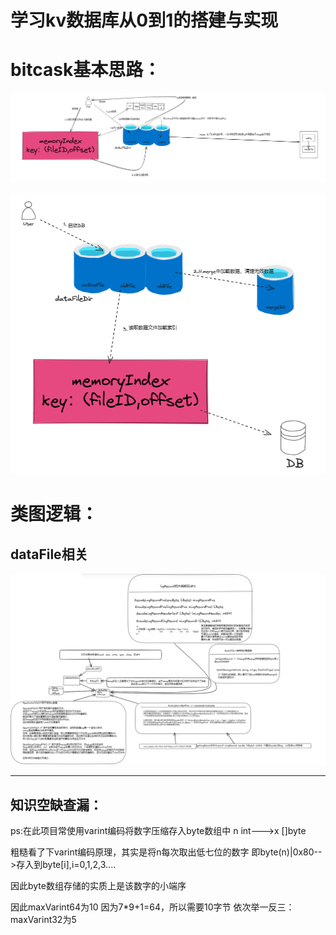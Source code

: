 # 学习kv数据库从0到1的搭建与实现

# bitcask基本思路：
![img_2.png](img_2.png)

![img_1.png](img_1.png)



# 类图逻辑：
## dataFile相关
![img_4.png](img_4.png)






---

## 知识空缺查漏：
ps:在此项目常使用varint编码将数字压缩存入byte数组中 n int--->x []byte

粗糙看了下varint编码原理，其实是将n每次取出低七位的数字 即byte(n)|0x80-->存入到byte[i],i=0,1,2,3....

因此byte数组存储的实质上是该数字的小端序

因此maxVarint64为10 因为7*9+1=64，所以需要10字节
依次举一反三： maxVarint32为5